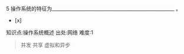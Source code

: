 5
操作系统的特征为____________________________________________________ 。
- [x]

知识点:操作系统概述
出处:网络
难度:1
> 并发 共享 虚拟和异步
